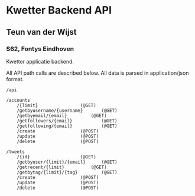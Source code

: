 # Kwetter Backend API

## Teun van der Wijst

### S62, Fontys Eindhoven

Kwetter applicatie backend.

All API path calls are described below. All data is parsed in application/json format.

    /api

	/accounts
		/{limit}				(@GET)
		/getbyusername/{username}		(@GET)
		/getbyemail/{email}			(@GET)
		/getfollowers/{email}			(@GET)
		/getfollowing/{email}			(@GET)
		/create					(@POST)
		/update					(@POST)
		/delete					(@POST)
	
	/tweets
		/{id}					(@GET)
		/getbyuser/{limit}/{email}		(@GET)
		/getrecent/{limit}			(@GET)
		/getbytag/{limit}/{tag}			(@GET)
		/create					(@POST)
		/update					(@POST)
		/delete					(@POST)
